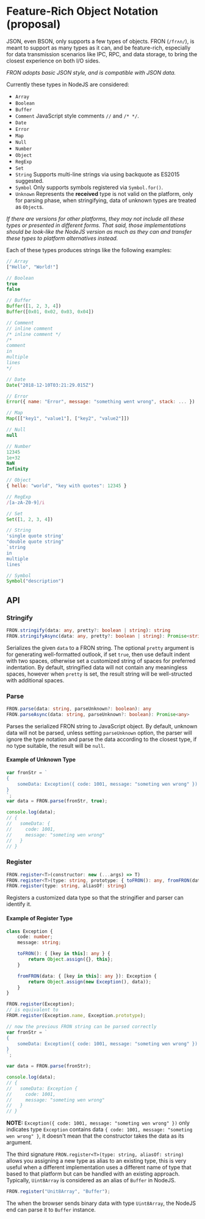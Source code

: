 # Feature-Rich Object Notation (proposal)

JSON, even BSON, only supports a few types of objects. FRON (`/frʌn/`), is meant
to support as many types as it can, and be feature-rich, especially for data 
transmission scenarios like IPC, RPC, and data storage, to bring the closest 
experience on both I/O sides.

*FRON adopts basic JSON style, and is compatible with JSON data.*

Currently these types in NodeJS are considered:

- `Array`
- `Boolean`
- `Buffer`
- `Comment` JavaScript style comments `//` and `/* */`.
- `Date`
- `Error`
- `Map`
- `Null`
- `Number`
- `Object`
- `RegExp`
- `Set`
- `String` Supports multi-line strings via using backquote as ES2015 suggested.
- `Symbol` Only supports symbols registered via `Symbol.for()`.
- `Unknown` Represents the **received** type is not valid on the platform, only 
    for parsing phase, when stringifying, data of unknown types are treated as
    `Object`s.

*If there are versions for other platforms, they may not include all these types*
*or presented in different forms. That said, those implementations should be*
*look-like the NodeJS version as much as they can and transfer these types to*
*platform alternatives instead.*

Each of these types produces strings like the following examples:

```javascript
// Array
["Hello", "World!"]

// Boolean
true
false

// Buffer
Buffer([1, 2, 3, 4])
Buffer([0x01, 0x02, 0x03, 0x04])

// Comment
// inline comment
/* inline comment */
/*
comment
in
multiple
lines
*/

// Date
Date("2018-12-10T03:21:29.015Z")

// Error
Error({ name: "Error", message: "something went wrong", stack: ... })

// Map
Map([["key1", "value1"], ["key2", "value2"]])

// Null
null

// Number
12345
1e+32
NaN
Infinity

// Object
{ hello: "world", "key with quotes": 12345 }

// RegExp
/[a-zA-Z0-9]/i

// Set
Set([1, 2, 3, 4])

// String
'single quote string'
"double quote string"
`string
in
multiple
lines`

// Symbol
Symbol("description")
```

## API

### Stringify

```typescript
FRON.stringify(data: any, pretty?: boolean | string): string
FRON.stringifyAsync(data: any, pretty?: boolean | string): Promise<string>
```

Serializes the given `data` to a FRON string. The optional `pretty` argument is 
for generating well-formatted outlook, if set `true`, then use default indent 
with two spaces, otherwise set a customized string of spaces for preferred 
indentation. By default, stringified data will not contain any meaningless 
spaces, however when `pretty` is set, the result string will be well-structed 
with additional spaces.

### Parse

```typescript
FRON.parse(data: string, parseUnknown?: boolean): any
FRON.parseAsync(data: string, parseUnknown?: boolean): Promise<any>
```

Parses the serialized FRON string to JavaScript object. By default, unknown data
will not be parsed, unless setting `parseUnknown` option, the parser will ignore
the type notation and parse the data according to the closest type, if no type 
suitable, the result will be `null`.

#### Example of Unknown Type

```javascript
var fronStr = `
{
    someData: Exception({ code: 1001, message: "someting wen wrong" })
}
`;
var data = FRON.parse(fronStr, true);

console.log(data);
// {
//   someData: {
//     code: 1001,
//     message: "someting wen wrong"
//   }
// }
```

### Register

```typescript
FRON.register<T>(constructor: new (...args) => T)
FRON.register<T>(type: string, prototype: { toFRON(): any, fromFRON(data: any): T })
FRON.register(type: string, aliasOf: string)
```

Registers a customized data type so that the stringifier and parser can identify
it.

#### Example of Register Type

```typescript
class Exception {
    code: number;
    message: string;

    toFRON(): { [key in this]: any } {
        return Object.assign({}, this};
    }

    fromFRON(data: { [key in this]: any }): Exception {
        return Object.assign(new Exception(), data));
    }
}

FRON.register(Exception);
// is equivalent to
FROM.register(Exception.name, Exception.prototype);

// now the previous FRON string can be parsed correctly
var fronStr = `
{
    someData: Exception({ code: 1001, message: "someting wen wrong" })
}
`;

var data = FRON.parse(fronStr);

console.log(data);
// {
//   someData: Exception {
//     code: 1001,
//     message: "someting wen wrong"
//   }
// }
```

**NOTE:** `Exception({ code: 1001, message: "someting wen wrong" })` only 
indicates type `Exception` contains data 
`{ code: 1001, message: "someting wen wrong" }`, it doesn't mean that the
constructor takes the data as its argument.

The third signature `FRON.register<T>(type: string, aliasOf: string)` allows you
assigning a new type as alias to an existing type, this is very useful when a 
different implementation uses a different name of type that based to that 
platform but can be handled with an existing approach. Typically, `Uint8Array` 
is considered as an alias of `Buffer` in NodeJS.

```javascript
FRON.register("Unit8Array", "Buffer");
```

The when the browser sends binary data with type `Uint8Array`, the NodeJS end 
can parse it to `Buffer` instance.